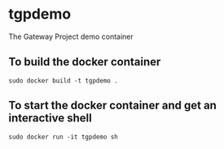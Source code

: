 # tgpdemo
The Gateway Project demo container

## To build the docker container
```
sudo docker build -t tgpdemo .
```

## To start the docker container and get an interactive shell
```
sudo docker run -it tgpdemo sh
```
